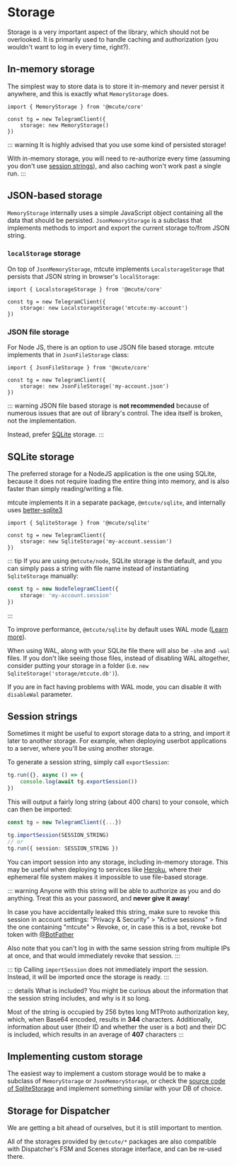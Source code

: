 # Storage

Storage is a very important aspect of the library,
which should not be overlooked. It is primarily used to
handle caching and authorization (you wouldn't want to
log in every time, right?).

## In-memory storage

The simplest way to store data is to store it in-memory
and never persist it anywhere, and this is exactly
what `MemoryStorage` does.

```ts{4}
import { MemoryStorage } from '@mcute/core'

const tg = new TelegramClient({
    storage: new MemoryStorage()
})
```

::: warning
It is highly advised that you use some kind of persisted storage!

With in-memory storage, you will need to re-authorize every time
(assuming you don't use [session strings](#session-strings)),
and also caching won't work past a single run.
:::

## JSON-based storage

`MemoryStorage` internally uses a simple JavaScript object
containing all the data that should be persisted.
`JsonMemoryStorage` is a subclass that implements methods
to import and export the current storage to/from JSON string.

### `localStorage` storage

On top of `JsonMemoryStorage`, mtcute implements `LocalstorageStorage`
that persists that JSON string in browser's `localStorage`:

```ts{4}
import { LocalstorageStorage } from '@mcute/core'

const tg = new TelegramClient({
    storage: new LocalstorageStorage('mtcute:my-account')
})
```

### JSON file storage

For Node JS, there is an option to use JSON file based storage.
mtcute implements that in `JsonFileStorage` class:

```ts{4}
import { JsonFileStorage } from '@mcute/core'

const tg = new TelegramClient({
    storage: new JsonFileStorage('my-account.json')
})
```

::: warning
JSON file based storage is **not recommended** because of numerous issues
that are out of library's control. The idea itself is broken, not the
implementation.

Instead, prefer [SQLite](#sqlite-storage) storage.
:::


## SQLite storage

The preferred storage for a NodeJS application is the one using SQLite,
because it does not require loading the entire thing into memory, and
is also faster than simply reading/writing a file.

mtcute implements it in a separate package, `@mtcute/sqlite`, and internally
uses [better-sqlite3](https://www.npmjs.com/package/better-sqlite3)

```ts{4}
import { SqliteStorage } from '@mcute/sqlite'

const tg = new TelegramClient({
    storage: new SqliteStorage('my-account.session')
})
```

::: tip
If you are using `@mtcute/node`, SQLite storage is the default,
and you can simply pass a string with file name instead
of instantiating `SqliteStorage` manually:

```ts
const tg = new NodeTelegramClient({
    storage: 'my-account.session'
})
```
:::

To improve performance, `@mtcute/sqlite` by default uses
WAL mode ([Learn more](https://github.com/JoshuaWise/better-sqlite3/blob/master/docs/performance.md)).

When using WAL, along with your SQLite file there will also
be `-shm` and `-wal` files. If you don't like seeing those files,
instead of disabling WAL altogether, consider putting your storage in a folder
(i.e. `new SqliteStorage('storage/mtcute.db')`).

If you are in fact having problems with WAL mode, you can disable it
with `disableWal` parameter.

## Session strings

Sometimes it might be useful to export storage data to a string, and
import it later to another storage. For example, when deploying userbot
applications to a server, where you'll be using another storage.

To generate a session string, simply call `exportSession`:

```ts
tg.run({}, async () => {
    console.log(await tg.exportSession())
})
```

This will output a fairly long string (about 400 chars) to your console,
which can then be imported:

```ts
const tg = new TelegramClient({...})

tg.importSession(SESSION_STRING)
// or
tg.run({ session: SESSION_STRING })
```

You can import session into any storage, including in-memory storage.
This may be useful when deploying to services like [Heroku](https://www.heroku.com),
where their ephemeral file system makes it impossible to use file-based storage.

::: warning
Anyone with this string will be able to authorize as you and do anything.
Treat this as your password, and **never give it away**!

In case you have accidentally leaked this string, make sure to revoke
this session in account settings: "Privacy & Security" > "Active sessions" >
find the one containing "mtcute" > Revoke, or, in case this is a bot,
revoke bot token with [@BotFather](https://t.me/botfather)

Also note that you can't log in with the same session
string from multiple IPs at once, and that would immediately
revoke that session.
:::

::: tip
Calling `importSession` does not immediately import the session.
Instead, it will be imported once the storage is ready.
:::

::: details What is included?
You might be curious about the information that the session
string includes, and why is it so long.

Most of the string is occupied by 256 bytes long
MTProto authorization key, which, when Base64 encoded,
results in **344** characters. Additionally, information
about user (their ID and whether the user is a bot) and their DC
is included, which results in an average of **407** characters
:::

## Implementing custom storage

The easiest way to implement a custom storage would be to
make a subclass of `MemoryStorage` or `JsonMemoryStorage`,
or check the [source code of SqliteStorage](https://github.com/mtcute/mtcute/blob/master/packages/sqlite/index.ts)
and implement something similar with your DB of choice.

## Storage for Dispatcher

We are getting a bit ahead of ourselves, but it is still important
to mention.

All of the storages provided by `@mtcute/*` packages are also compatible with
Dispatcher's FSM and Scenes storage interface, and can be re-used there.
